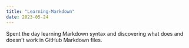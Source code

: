 ```yaml
---
title: "Learning-Markdown"
date: 2023-05-24
---
```


Spent the day learning Markdown syntax and discovering what does and doesn't work in GitHub Markdown files.
